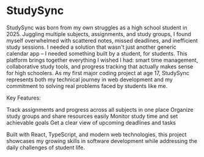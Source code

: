 # StudySync

StudySync was born from my own struggles as a high school student in 2025. Juggling multiple subjects, assignments, and study groups, I found myself overwhelmed with scattered notes, missed deadlines, and inefficient study sessions. I needed a solution that wasn't just another generic calendar app – I needed something built by a student, for students.
This platform brings together everything I wished I had: smart time management, collaborative study tools, and progress tracking that actually makes sense for high schoolers. As my first major coding project at age 17, StudySync represents both my technical journey in web development and my commitment to solving real problems faced by students like me.

Key Features:

Track assignments and progress across all subjects in one place
Organize study groups and share resources easily
Monitor study time and set achievable goals
Get a clear view of upcoming deadlines and tasks

Built with React, TypeScript, and modern web technologies, this project showcases my growing skills in software development while addressing the daily challenges of student life.
